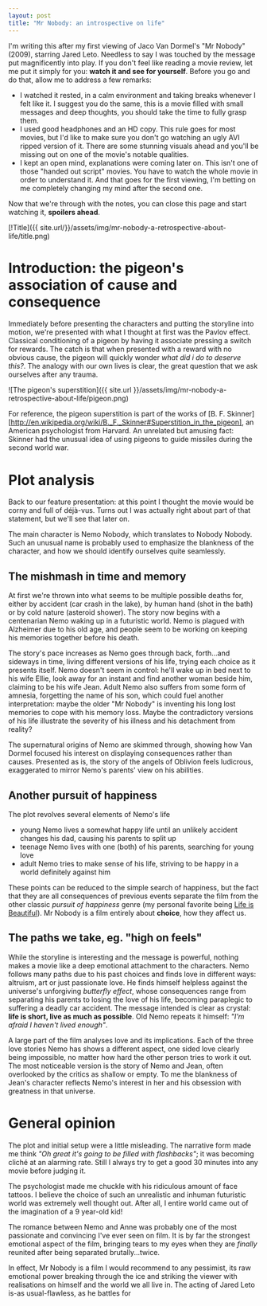 ```yaml
---
layout: post
title: "Mr Nobody: an introspective on life"
---
```


I'm writing this after my first viewing of Jaco Van Dormel's "Mr Nobody"
(2009), starring Jared Leto. Needless to say I was touched by the message put
magnificently into play. If you don't feel like reading a movie review, let me
put it simply for you: **watch it and see for yourself**. Before you go and do
that, allow me to address a few remarks:

- I watched it rested, in a calm environment and taking breaks whenever I felt
  like it. I suggest you do the same, this is a movie filled with small
  messages and deep thoughts, you should take the time to fully grasp them.
- I used good headphones and an HD copy. This rule goes for most movies, but
  I'd like to make sure you don't go watching an ugly AVI ripped version of it.
  There are some stunning visuals ahead and you'll be missing out on one of the
  movie's notable qualities.
- I kept an open mind, explanations were coming later on. This isn't one of
  those "handed out script" movies. You have to watch the whole movie in order
  to understand it. And that goes for the first viewing, I'm betting on me
  completely changing my mind after the second one.

Now that we're through with the notes, you can close this page and start
watching it, **spoilers ahead**.

[!Title]({{ site.url/}}/assets/img/mr-nobody-a-retrospective-about-life/title.png)

# Introduction: the pigeon's association of cause and consequence

Immediately before presenting the characters and putting the storyline into
motion, we're presented with what I thought at first was the Pavlov effect.
Classical conditioning of a pigeon by having it associate pressing a switch for
rewards. The catch is that when presented with a reward with no obvious cause,
the pigeon will quickly wonder *what did i do to deserve this?*. The analogy
with our own lives is clear, the great question that we ask ourselves after any
trauma.

![The pigeon's superstition]({{ site.url }}/assets/img/mr-nobody-a-retrospective-about-life/pigeon.png)

For reference, the pigeon superstition is part of the works of [B. F.
Skinner][http://en.wikipedia.org/wiki/B._F._Skinner#Superstition_in_the_pigeon],
an American psychologist from Harvard. An unrelated but amusing fact: Skinner
had the unusual idea of using pigeons to guide missiles during the second world
war.

# Plot analysis

Back to our feature presentation: at this point I thought the movie would be
corny and full of déjà-vus. Turns out I was actually right about part of that
statement, but we'll see that later on.

The main character is Nemo Nobody, which translates to Nobody Nobody. Such an
unusual name is probably used to emphasize the blankness of the character, and
how we should identify ourselves quite seamlessly.

## The mishmash in time and memory

At first we're thrown into what seems to be multiple possible deaths for,
either by accident (car crash in the lake), by human hand (shot in the bath) or
by cold nature (asteroid shower). The story now begins with a centenarian Nemo
waking up in a futuristic world. Nemo is plagued with Alzheimer due to his old
age, and people seem to be working on keeping his memories together before his
death.

The story's pace increases as Nemo goes through back, forth...and sideways in
time, living different versions of his life, trying each choice as it presents
itself. Nemo doesn't seem in control: he'll wake up in bed next to his wife
Ellie, look away for an instant and find another woman beside him, claiming to
be his wife Jean. Adult Nemo also suffers from some form of amnesia, forgetting
the name of his son, which could fuel another interpretation: maybe the older
"Mr Nobody" is inventing his long lost memories to cope with his memory loss.
Maybe the contradictory versions of his life illustrate the severity of his
illness and his detachment from reality?

The supernatural origins of Nemo are skimmed through, showing how Van Dormel
focused his interest on displaying consequences rather than causes. Presented
as is, the story of the angels of Oblivion feels ludicrous, exaggerated to
mirror Nemo's parents' view on his abilities.

## Another pursuit of happiness

The plot revolves several elements of Nemo's life

- young Nemo lives a somewhat happy life until an unlikely accident changes his
  dad, causing his parents to split up
- teenage Nemo lives with one (both) of his parents, searching for young love
- adult Nemo tries to make sense of his life, striving to be happy in a world
  definitely against him

These points can be reduced to the simple search of happiness, but the fact
that they are all consequences of previous events separate the film from the
other classic *pursuit of happiness* genre (my personal favorite being
[Life is Beautiful](http://www.imdb.com/title/tt0118799/)). Mr Nobody is a film
entirely about **choice**, how they affect us.

## The paths we take, eg. "high on feels"

While the storyline is interesting and the message is powerful, nothing makes a
movie like a deep emotional attachment to the characters. Nemo follows many
paths due to his past choices and finds love in different ways: altruism, art
or just passionate love. He finds himself helpless against the universe's
unforgiving *butterfly effect*, whose consequences range from separating his
parents to losing the love of his life, becoming paraplegic to suffering a
deadly car accident. The message intended is clear as crystal: **life is short,
live as much as possible**. Old Nemo repeats it himself: *"I'm afraid I haven't
lived enough"*.

A large part of the film analyses love and its implications. Each of the three
love stories Nemo has shows a different aspect, one sided love clearly being
impossible, no matter how hard the other person tries to work it out. The most
noticeable version is the story of Nemo and Jean, often overlooked by the
critics as shallow or empty. To me the blankness of Jean's character reflects
Nemo's interest in her and his obsession with greatness in that universe.

# General opinion

The plot and initial setup were a little misleading. The narrative form made me
think *"Oh great it's going to be filled with flashbacks"*; it was becoming
cliché at an alarming rate. Still I always try to get a good 30 minutes into
any movie before judging it.

The psychologist made me chuckle with his ridiculous amount of face tattoos. I
believe the choice of such an unrealistic and inhuman futuristic world was
extremely well thought out. After all, I entire world came out of the
imagination of a 9 year-old kid!

The romance between Nemo and Anne was probably one of the most passionate and
convincing I've ever seen on film. It is by far the strongest emotional aspect
of the film, bringing tears to my eyes when they are *finally* reunited after
being separated brutally...twice.

In effect, Mr Nobody is a film I would recommend to any pessimist, its raw
emotional power breaking through the ice and striking the viewer with
realisations on himself and the world we all live in. The acting of Jared Leto
is-as usual-flawless, as he battles for
